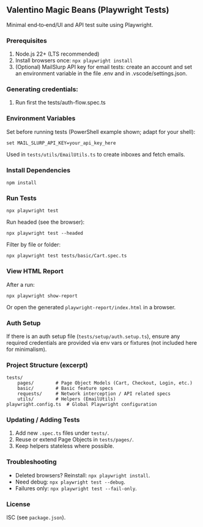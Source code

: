 ## Valentino Magic Beans (Playwright Tests)

Minimal end‑to‑end/UI and API test suite using Playwright.

### Prerequisites
1. Node.js 22+ (LTS recommended)
2. Install browsers once: `npx playwright install`
3. (Optional) MailSlurp API key for email tests: create an account and set an environment variable in the file .env and in .vscode/settings.json.

### Generating credentials:
1. Run first the tests/auth-flow.spec.ts

### Environment Variables
Set before running tests (PowerShell example shown; adapt for your shell):

```
set MAIL_SLURP_API_KEY=your_api_key_here
```

Used in `tests/utils/EmailUtils.ts` to create inboxes and fetch emails.

### Install Dependencies
```
npm install
```

### Run Tests
```
npx playwright test
```

Run headed (see the browser):
```
npx playwright test --headed
```

Filter by file or folder:
```
npx playwright test tests/basic/Cart.spec.ts
```

### View HTML Report
After a run:
```
npx playwright show-report
```
Or open the generated `playwright-report/index.html` in a browser.

### Auth Setup
If there is an auth setup file (`tests/setup/auth.setup.ts`), ensure any required credentials are provided via env vars or fixtures (not included here for minimalism).

### Project Structure (excerpt)
```
tests/
	pages/        # Page Object Models (Cart, Checkout, Login, etc.)
	basic/        # Basic feature specs
	requests/     # Network interception / API related specs
	utils/        # Helpers (EmailUtils)
playwright.config.ts  # Global Playwright configuration
```

### Updating / Adding Tests
1. Add new `.spec.ts` files under `tests/`.
2. Reuse or extend Page Objects in `tests/pages/`.
3. Keep helpers stateless where possible.

### Troubleshooting
- Deleted browsers? Reinstall: `npx playwright install`.
- Need debug: `npx playwright test --debug`.
- Failures only: `npx playwright test --fail-only`.

### License
ISC (see `package.json`).

